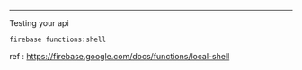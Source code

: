 ---
Testing your api

`firebase functions:shell`

ref : https://firebase.google.com/docs/functions/local-shell

